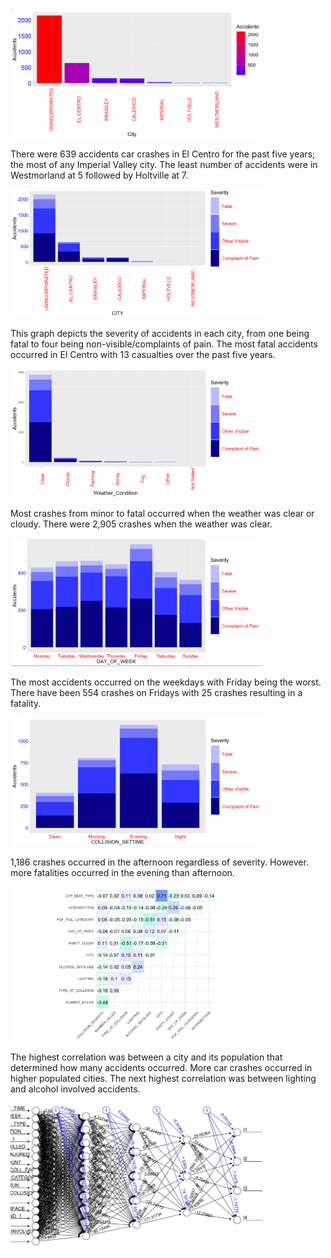 <img height="10%" width="80%" alt="hdma" src="https://raw.githubusercontent.com/BigDataForSanDiego/team250/main/Images/Accidents_in_Cities.png">

There were 639 accidents car crashes in El Centro for the past five years; the most of any Imperial Valley city. The least number of accidents were in Westmorland at 5 followed by Holtville at 7.


<img height="10%" width="80%" alt="hdma" src="https://raw.githubusercontent.com/BigDataForSanDiego/team250/main/Images/Accidents_by_CIty_with_Severity.png">

This graph depicts the severity of accidents in each city, from one being fatal to four being non-visible/complaints of pain. The most fatal accidents occurred in El Centro with 13 casualties over the past five years.


<img height="10%" width="80%" alt="hdma" src="https://raw.githubusercontent.com/BigDataForSanDiego/team250/main/Images/Accidents_by_Weather_Condition_with_Severity.png">

Most crashes from minor to fatal occurred when the weather was clear or cloudy. There were 2,905 crashes when the weather was clear.


<img height="10%" width="80%" alt="hdma" src="https://raw.githubusercontent.com/BigDataForSanDiego/team250/main/Images/Accidents_by_Day_of_Week_with_Severity.png">

The most accidents occurred on the weekdays with Friday being the worst. There have been 554 crashes on Fridays with 25 crashes resulting in a fatality.


<img height="10%" width="80%" alt="hdma" src="https://raw.githubusercontent.com/BigDataForSanDiego/team250/main/Images/Accidents_by_Time_with_Severity.png">

1,186 crashes occurred in the afternoon regardless of severity. However. more fatalities occurred in the evening than afternoon.


<img height="10%" width="80%" alt="hdma" src="https://raw.githubusercontent.com/BigDataForSanDiego/team250/main/Images/CorAnalysis.jpg">

The highest correlation was between a city and its population that determined how many accidents occurred. More car crashes occurred in higher populated cities. The next highest correlation was between lighting and alcohol involved accidents.

<img height="10%" width="80%" alt="hdma" src="Images/NeuralNetworkPlot.jpeg">
